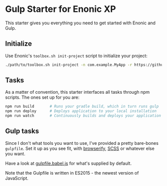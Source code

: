 # Gulp Starter for Enonic XP

This starter gives you everything you need to get started with Enonic and Gulp.

## Initialize

Use Enonic's `toolbox.sh init-project` script to initialize your project:

```bash
./path/to/toolbox.sh init-project -n com.example.MyApp -r https://github.com/selbekk/starter-gulp.git
```

## Tasks

As a matter of convention, this starter interfaces all tasks through npm
scripts. The ones set up for you are:

```bash
npm run build       # Runs your gradle build, which in turn runs gulp
npm run deploy      # Deploys application to your local installation
npm run watch       # Continuously builds and deploys your application
```

## Gulp tasks

Since I don't what tools you want to use, I've provided a pretty bare-bones
`gulpfile`. Set it up as you see fit, with [browserify](http://browserify.org/),
[SCSS](http://sass-lang.com/) or whatever else you want.

Have a look at [gulpfile.babel.js](https://github.com/selbekk/starter-gulp/blob/master/gulpfile.babel.js)
for what's supplied by default.

Note that the Gulpfile is written in ES2015 - the newest version of JavaScript.
